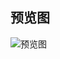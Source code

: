 

## 预览图


![预览图](http://m.qpic.cn/psc?/348b0b66-1122-4625-babe-eadc4afe8b15/55aGSGZ20hc8Ink30l70cJn*CuucPVKfaZ1pJQRdDerp7doPhUKghgk9qekQ01huCfoUPlENFq3VQyARWTC39RU8K9PdPapQWYxpAFu.jqs!/b&bo=VAQIAwAAAAADF2k!&rf=viewer_4&t=5)


